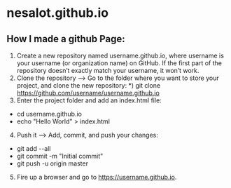# nesalot.github.io
## How I made a github Page:
1. Create a new repository named username.github.io, where username is your username (or organization name) on GitHub. If the first part of the repository doesn’t exactly match your username, it won’t work.
2. Clone the repository --> Go to the folder where you want to store your project, and clone the new repository:
  *) git clone https://github.com/username/username.github.io
3. Enter the project folder and add an index.html file:
  * cd username.github.io
  * echo "Hello World" > index.html
4. Push it --> Add, commit, and push your changes:
  * git add --all
  * git commit -m "Initial commit"
  * git push -u origin master
5. Fire up a browser and go to https://username.github.io.
